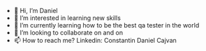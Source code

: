 - 👋 Hi, I’m Daniel
- 👀 I’m interested in learning new skills
- 🌱 I’m currently learning how to be the best qa tester in the world
- 💞️ I’m looking to collaborate on and on
- 📫 How to reach me? Linkedin: Constantin Daniel Cajvan

<!---
Cajvan Daniel is a ✨ special ✨ repository because its `README.md` (this file) appears on your GitHub profile.
You can click the Preview link to take a look at your changes.
--->
